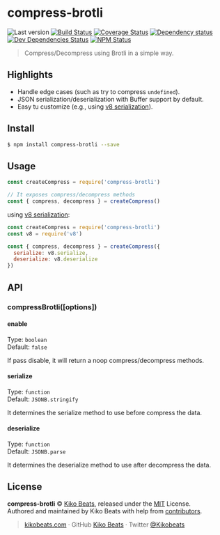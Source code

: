 # compress-brotli

![Last version](https://img.shields.io/github/tag/Kikobeats/compress-brotli.svg?style=flat-square)
[![Build Status](https://img.shields.io/travis/Kikobeats/compress-brotli/master.svg?style=flat-square)](https://travis-ci.org/Kikobeats/compress-brotli)
[![Coverage Status](https://img.shields.io/coveralls/Kikobeats/compress-brotli.svg?style=flat-square)](https://coveralls.io/github/Kikobeats/compress-brotli)
[![Dependency status](https://img.shields.io/david/Kikobeats/compress-brotli.svg?style=flat-square)](https://david-dm.org/Kikobeats/compress-brotli)
[![Dev Dependencies Status](https://img.shields.io/david/dev/Kikobeats/compress-brotli.svg?style=flat-square)](https://david-dm.org/Kikobeats/compress-brotli#info=devDependencies)
[![NPM Status](https://img.shields.io/npm/dm/compress-brotli.svg?style=flat-square)](https://www.npmjs.org/package/compress-brotli)

> Compress/Decompress using Brotli in a simple way.

## Highlights

- Handle edge cases (such as try to compress `undefined`).
- JSON serialization/deserialization with Buffer support by default.
- Easy tu customize (e.g., using [v8 serialization](https://nodejs.org/api/v8.html#v8_v8_serialize_value)).

## Install

```bash
$ npm install compress-brotli --save
```

## Usage

```js
const createCompress = require('compress-brotli')

// It exposes compress/decompress methods
const { compress, decompress } = createCompress()
```

using [v8 serialization](https://nodejs.org/api/v8.html#v8_v8_serialize_value):

```js
const createCompress = require('compress-brotli')
const v8 = require('v8')

const { compress, decompress } = createCompress({
  serialize: v8.serialize,
  deserialize: v8.deserialize
})
```

## API

### compressBrotli([options])

#### enable

Type: `boolean`<br>
Default: `false`

If pass disable, it will return a noop compress/decompress methods.

#### serialize

Type: `function`<br>
Default: `JSONB.stringify`

It determines the serialize method to use before compress the data.

#### deserialize

Type: `function`<br>
Default: `JSONB.parse`

It determines the deserialize method to use after decompress the data.

## License

**compress-brotli** © [Kiko Beats](https://kikobeats.com), released under the [MIT](https://github.com/Kikobeats/compress-brotli/blob/master/LICENSE.md) License.<br>
Authored and maintained by Kiko Beats with help from [contributors](https://github.com/Kikobeats/compress-brotli/contributors).

> [kikobeats.com](https://kikobeats.com) · GitHub [Kiko Beats](https://github.com/Kikobeats) · Twitter [@Kikobeats](https://twitter.com/Kikobeats)
